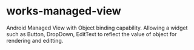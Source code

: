 works-managed-view
==================

Android Managed View with Object binding capability.
Allowing a widget such as Button, DropDown, EditText to reflect the value of object for rendering and editting.
